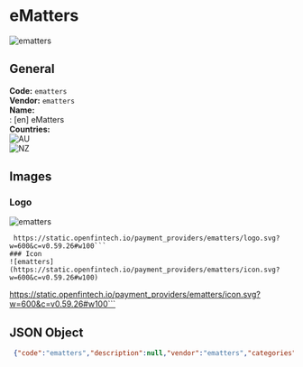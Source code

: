 # eMatters 
![ematters](https://static.openfintech.io/payment_providers/ematters/logo.svg?w=600&c=v0.59.26#w100)  
## General 
**Code:** `ematters`  
**Vendor:** `ematters`  
**Name:**  
:	[en] eMatters  
**Countries:**  
![AU](https://cdnjs.cloudflare.com/ajax/libs/flag-icon-css/3.3.0/flags/4x3/AU.svg#w24)  
![NZ](https://cdnjs.cloudflare.com/ajax/libs/flag-icon-css/3.3.0/flags/4x3/NZ.svg#w24)  
 
## Images 
### Logo 
![ematters](https://static.openfintech.io/payment_providers/ematters/logo.svg?w=600&c=v0.59.26#w100)  
```
 https://static.openfintech.io/payment_providers/ematters/logo.svg?w=600&c=v0.59.26#w100```  
### Icon 
![ematters](https://static.openfintech.io/payment_providers/ematters/icon.svg?w=600&c=v0.59.26#w100)  
```
 https://static.openfintech.io/payment_providers/ematters/icon.svg?w=600&c=v0.59.26#w100```  
## JSON Object 
```json
 {"code":"ematters","description":null,"vendor":"ematters","categories":null,"countries":["AU","NZ"],"payment_method":null,"payout_method":null,"metadata":{"about_payments_code":"ematters"},"name":{"en":"eMatters"}}```  
